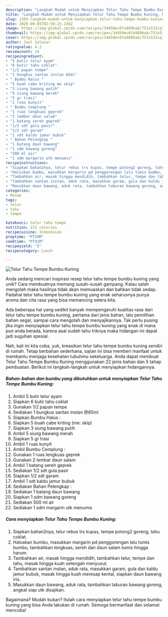 ```yaml
---
description: "Langkah Mudah untuk Menyiapkan Telur Tahu Tempe Bumbu Kuning, Menggugah Selera"
title: "Langkah Mudah untuk Menyiapkan Telur Tahu Tempe Bumbu Kuning, Menggugah Selera"
slug: 1393-langkah-mudah-untuk-menyiapkan-telur-tahu-tempe-bumbu-kuning-menggugah-selera
date: 2020-09-05T02:50:23.236Z
image: https://img-global.cpcdn.com/recipes/34450ec6fa989bab/751x532cq70/telur-tahu-tempe-bumbu-kuning-foto-resep-utama.jpg
thumbnail: https://img-global.cpcdn.com/recipes/34450ec6fa989bab/751x532cq70/telur-tahu-tempe-bumbu-kuning-foto-resep-utama.jpg
cover: https://img-global.cpcdn.com/recipes/34450ec6fa989bab/751x532cq70/telur-tahu-tempe-bumbu-kuning-foto-resep-utama.jpg
author: Joel Salazar
ratingvalue: 4.2
reviewcount: 14
recipeingredient:
- "5 butir telur ayam"
- "6 butir tahu coklat"
- "1/2 papan tempe"
- "1 bungkus santan instan 65ml"
- " Bumbu Halus "
- "5 buah cabe kriting me skip"
- "3 siung bawang putih"
- "5 siung bawang merah"
- "5 gr trasi"
- "1 ruas kunyit"
- " Bumbu Cemplung "
- "1 ruas lengkuas geprek"
- "2 lembar daun salam"
- "1 batang sereh geprek"
- "1/2 sdt gula pasir"
- "1/2 sdt garam"
- "1 sdt kaldu jamur bubuk"
- " Bahan Pelengkap "
- "1 batang daun bawang"
- "1 sdm bawang goreng"
- "500 ml air"
- "1 sdm margarin utk menumis"
recipeinstructions:
- "Siapkan bahan2nya, telur rebus trs kupas, tempe potong2 goreng, tahu coklat."
- "Haluskan bumbu, masukkan margarin pd penggorengan lalu tumis bumbu, tambahkan lengkuas, sereh dan daun salam tumis hingga harum."
- "Tambahkan air, masak hingga mendidih, tambahkan telur, tempe dan tahu, masak hingga kuah setengah menyusut."
- "Tambahkan santan instan, aduk rata, masukkan garam, gula dan kaldu jamur bubuk, masak hingga kuah meresap kental, siapkan daun bawang iris."
- "Masukkan daun bawang, aduk rata, tambahkan taburan bawang goreng, angkat siap utk disajikan."
categories:
- Resep
tags:
- telur
- tahu
- tempe

katakunci: telur tahu tempe 
nutrition: 211 calories
recipecuisine: Indonesian
preptime: "PT29M"
cooktime: "PT41M"
recipeyield: "2"
recipecategory: Lunch

---
```



![Telur Tahu Tempe Bumbu Kuning](https://img-global.cpcdn.com/recipes/34450ec6fa989bab/751x532cq70/telur-tahu-tempe-bumbu-kuning-foto-resep-utama.jpg)

Anda sedang mencari inspirasi resep telur tahu tempe bumbu kuning yang unik? Cara membuatnya memang susah-susah gampang. Kalau salah mengolah maka hasilnya tidak akan memuaskan dan bahkan tidak sedap. Padahal telur tahu tempe bumbu kuning yang enak seharusnya punya aroma dan cita rasa yang bisa memancing selera kita.

Ada beberapa hal yang sedikit banyak mempengaruhi kualitas rasa dari telur tahu tempe bumbu kuning, pertama dari jenis bahan, lalu pemilihan bahan segar, sampai cara mengolah dan menyajikannya. Tak perlu pusing jika ingin menyiapkan telur tahu tempe bumbu kuning yang enak di mana pun anda berada, karena asal sudah tahu triknya maka hidangan ini dapat jadi suguhan spesial.




Nah, kali ini kita coba, yuk, kreasikan telur tahu tempe bumbu kuning sendiri di rumah. Tetap berbahan sederhana, sajian ini bisa memberi manfaat untuk membantu menjaga kesehatan tubuhmu sekeluarga. Anda dapat membuat Telur Tahu Tempe Bumbu Kuning menggunakan 22 jenis bahan dan 5 tahap pembuatan. Berikut ini langkah-langkah untuk menyiapkan hidangannya.

<!--inarticleads1-->

##### Bahan-bahan dan bumbu yang dibutuhkan untuk menyiapkan Telur Tahu Tempe Bumbu Kuning:

1. Ambil 5 butir telur ayam
1. Siapkan 6 butir tahu coklat
1. Gunakan 1/2 papan tempe
1. Sediakan 1 bungkus santan instan @65ml
1. Siapkan  Bumbu Halus :
1. Siapkan 5 buah cabe kriting (me: skip)
1. Siapkan 3 siung bawang putih
1. Ambil 5 siung bawang merah
1. Siapkan 5 gr trasi
1. Ambil 1 ruas kunyit
1. Ambil  Bumbu Cemplung :
1. Gunakan 1 ruas lengkuas geprek
1. Gunakan 2 lembar daun salam
1. Ambil 1 batang sereh geprek
1. Sediakan 1/2 sdt gula pasir
1. Siapkan 1/2 sdt garam
1. Ambil 1 sdt kaldu jamur bubuk
1. Sediakan  Bahan Pelengkap :
1. Sediakan 1 batang daun bawang
1. Siapkan 1 sdm bawang goreng
1. Sediakan 500 ml air
1. Sediakan 1 sdm margarin utk menumis




<!--inarticleads2-->

##### Cara menyiapkan Telur Tahu Tempe Bumbu Kuning:

1. Siapkan bahan2nya, telur rebus trs kupas, tempe potong2 goreng, tahu coklat.
1. Haluskan bumbu, masukkan margarin pd penggorengan lalu tumis bumbu, tambahkan lengkuas, sereh dan daun salam tumis hingga harum.
1. Tambahkan air, masak hingga mendidih, tambahkan telur, tempe dan tahu, masak hingga kuah setengah menyusut.
1. Tambahkan santan instan, aduk rata, masukkan garam, gula dan kaldu jamur bubuk, masak hingga kuah meresap kental, siapkan daun bawang iris.
1. Masukkan daun bawang, aduk rata, tambahkan taburan bawang goreng, angkat siap utk disajikan.




Bagaimana? Mudah bukan? Itulah cara menyiapkan telur tahu tempe bumbu kuning yang bisa Anda lakukan di rumah. Semoga bermanfaat dan selamat mencoba!
